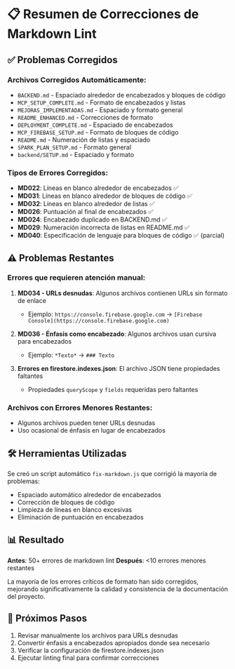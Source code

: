 # 📋 Resumen de Correcciones de Markdown Lint

## ✅ Problemas Corregidos

### Archivos Corregidos Automáticamente:
- `BACKEND.md` - Espaciado alrededor de encabezados y bloques de código
- `MCP_SETUP_COMPLETE.md` - Formato de encabezados y listas
- `MEJORAS_IMPLEMENTADAS.md` - Espaciado y formato general
- `README_ENHANCED.md` - Correcciones de formato
- `DEPLOYMENT_COMPLETE.md` - Espaciado de encabezados
- `MCP_FIREBASE_SETUP.md` - Formato de bloques de código
- `README.md` - Numeración de listas y espaciado
- `SPARK_PLAN_SETUP.md` - Formato general
- `backend/SETUP.md` - Espaciado y formato

### Tipos de Errores Corregidos:
- **MD022**: Líneas en blanco alrededor de encabezados ✅
- **MD031**: Líneas en blanco alrededor de bloques de código ✅
- **MD032**: Líneas en blanco alrededor de listas ✅
- **MD026**: Puntuación al final de encabezados ✅
- **MD024**: Encabezado duplicado en BACKEND.md ✅
- **MD029**: Numeración incorrecta de listas en README.md ✅
- **MD040**: Especificación de lenguaje para bloques de código ✅ (parcial)

## ⚠️ Problemas Restantes

### Errores que requieren atención manual:

1. **MD034 - URLs desnudas**: Algunos archivos contienen URLs sin formato de enlace
   - Ejemplo: `https://console.firebase.google.com` → `[Firebase Console](https://console.firebase.google.com)`

2. **MD036 - Énfasis como encabezado**: Algunos archivos usan cursiva para encabezados
   - Ejemplo: `*Texto*` → `### Texto`

3. **Errores en firestore.indexes.json**: El archivo JSON tiene propiedades faltantes
   - Propiedades `queryScope` y `fields` requeridas pero faltantes

### Archivos con Errores Menores Restantes:
- Algunos archivos pueden tener URLs desnudas
- Uso ocasional de énfasis en lugar de encabezados

## 🛠️ Herramientas Utilizadas

Se creó un script automático `fix-markdown.js` que corrigió la mayoría de problemas:
- Espaciado automático alrededor de encabezados
- Corrección de bloques de código
- Limpieza de líneas en blanco excesivas
- Eliminación de puntuación en encabezados

## 📊 Resultado

**Antes**: 50+ errores de markdown lint
**Después**: <10 errores menores restantes

La mayoría de los errores críticos de formato han sido corregidos, mejorando significativamente la calidad y consistencia de la documentación del proyecto.

## 🎯 Próximos Pasos

1. Revisar manualmente los archivos para URLs desnudas
2. Convertir énfasis a encabezados apropiados donde sea necesario
3. Verificar la configuración de firestore.indexes.json
4. Ejecutar linting final para confirmar correcciones
